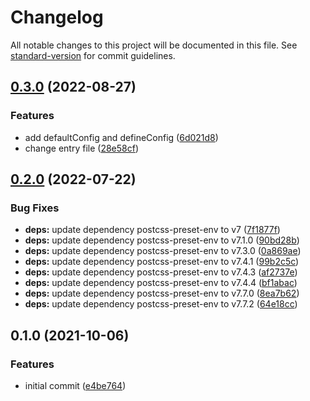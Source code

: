 # Changelog

All notable changes to this project will be documented in this file. See [standard-version](https://github.com/conventional-changelog/standard-version) for commit guidelines.

## [0.3.0](https://github.com/stardust-configs/postcss-config/compare/v0.2.0...v0.3.0) (2022-08-27)


### Features

* add defaultConfig and defineConfig ([6d021d8](https://github.com/stardust-configs/postcss-config/commit/6d021d8ba6db65640a7bf80ca172d99ac6104262))
* change entry file ([28e58cf](https://github.com/stardust-configs/postcss-config/commit/28e58cfb224c772187e135e78d3b8917aa9fe08f))

## [0.2.0](https://github.com/stardust-configs/postcss-config/compare/v0.1.0...v0.2.0) (2022-07-22)


### Bug Fixes

* **deps:** update dependency postcss-preset-env to v7 ([7f1877f](https://github.com/stardust-configs/postcss-config/commit/7f1877f5815578cacaa785680051aaff18bcf543))
* **deps:** update dependency postcss-preset-env to v7.1.0 ([90bd28b](https://github.com/stardust-configs/postcss-config/commit/90bd28b8f63f1e9c8f22cdcecbaeffdf988bb6f6))
* **deps:** update dependency postcss-preset-env to v7.3.0 ([0a869ae](https://github.com/stardust-configs/postcss-config/commit/0a869aea93d6cd8bfebaa55eb34f3e93e83021aa))
* **deps:** update dependency postcss-preset-env to v7.4.1 ([99b2c5c](https://github.com/stardust-configs/postcss-config/commit/99b2c5cb7c25ff87da569c3b2d72dcae0e820fdc))
* **deps:** update dependency postcss-preset-env to v7.4.3 ([af2737e](https://github.com/stardust-configs/postcss-config/commit/af2737ecf838bf444bbc944ae75da19d45c3b805))
* **deps:** update dependency postcss-preset-env to v7.4.4 ([bf1abac](https://github.com/stardust-configs/postcss-config/commit/bf1abac123ed28e228a1186b9dc254f1163a7d21))
* **deps:** update dependency postcss-preset-env to v7.7.0 ([8ea7b62](https://github.com/stardust-configs/postcss-config/commit/8ea7b6292b975f8131c1b8722393a73291baa28d))
* **deps:** update dependency postcss-preset-env to v7.7.2 ([64e18cc](https://github.com/stardust-configs/postcss-config/commit/64e18ccb2ffec795ac3aa15b5baff804a79f150e))

## 0.1.0 (2021-10-06)


### Features

* initial commit ([e4be764](https://github.com/stardust-configs/postcss-config/commit/e4be764ed002c3a3af0051143023488d147fd4fc))
